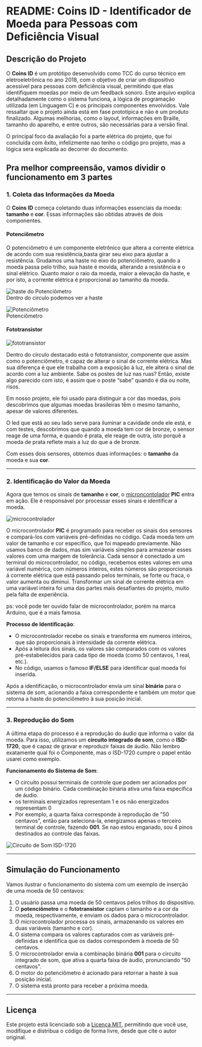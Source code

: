 # README: Coins ID - Identificador de Moeda para Pessoas com Deficiência Visual

## Descrição do Projeto

O **Coins ID** é um protótipo desenvolvido como TCC do curso técnico em eletroeletrônica no ano 2018, com o objetivo de criar um dispositivo acessível para pessoas com deficiência visual, permitindo que elas identifiquem moedas por meio de um feedback sonoro. Este arquivo explica detalhadamente como o sistema funciona, a lógica de programação utilizada (em Linguagem C) e os principais componentes envolvidos. Vale ressaltar que o projeto ainda está em fase prototípica e não é um produto finalizado. Algumas melhorias, como o layout, informações em Braille, tamanho do aparelho, e entre outros, são necessárias para a versão final.

O principal foco da avaliação foi a parte elétrica do projeto, que foi concluída com êxito, infelizmente nao tenho o código pro projeto, mas a lógica sera explicada ao decorrer do documento.

Pra melhor compreensão, vamos dividir o funcionamento em 3 partes
---


### 1. Coleta das Informações da Moeda

O **Coins ID** começa coletando duas informações essenciais da moeda: **tamanho** e **cor**. Essas informações são obtidas através de dois componentes.

#### Potenciômetro
O potenciômetro é um componente eletrônico que altera a corrente elétrica de acordo com sua resistência,basta girar seu eixo para ajustar a resistência.
Grudamos uma haste no eixo do potenciômetro, quando a moeda passa pelo trilho, sua haste é movida, alterando a resistência e o sinal elétrico. Quanto maior o raio da moeda, maior a elevação da haste, e por isto, a corrente elétrica é proporcional ao tamanho da moeda.

![haste do Potenciômetro](image/potenciometro1.png) </br>
Dentro do circulo podemos ver a haste </br>

![Potenciômetro](image/potenciometro2.jpg) </br>
Potenciômetro
</br>
#### Fototransistor

![fototransistor](image/fototransistor.png)

Dentro do círculo destacado está o fototransistor, componente que assim como o potenciômetro, é capaz de alterar o sinal de corrente elétrica.
Mas sua diferença é que ele trabalha com a exposição à luz, ele altera o sinal de acordo com a luz ambiente.
Sabe os postes de luz nas ruas? Então, existe algo parecido com isto, é assim que o poste “sabe” quando é dia ou noite, risos.

Em nosso projeto, ele foi usado para distinguir a cor das moedas, pois descobrimos que algumas moedas brasileiras têm o mesmo tamanho, apesar de valores diferentes.

O led que está ao seu lado serve para iluminar a cavidade onde ele está, e com testes, descobrimos que quando a moeda tem cor de bronze, o sensor reage de uma forma, e quando é prata, ele reage de outra, isto porquê a moeda de prata reflete mais a luz do que a de bronze.



Com esses dois sensores, obtemos duas informações: o **tamanho** da moeda e sua **cor**.

---

### 2. Identificação do Valor da Moeda

Agora que temos os sinais de **tamanho** e **cor**, o [microncontolador](https://pt.wikipedia.org/wiki/Microcontrolador) **PIC** entra em ação. Ele é responsável por processar esses sinais e identificar a moeda.

![microcontrolador](image/microcontrolador.jpg)

O microcontrolador **PIC** é programado para receber os sinais dos sensores e compará-los com variáveis pré-definidas no código. Cada moeda tem um valor de tamanho e cor específico, que foi mapeado previamente. Não usamos banco de dados, mas sim variáveis simples para armazenar esses valores com uma margem de tolerância.
Cada sensor é conectado a um terminal do microcontrolador, no código, recebemos estes valores em uma variável numérica, com números inteiros, estes números são proporcionais á corrente elétrica que está passando pelos terminais, se forte ou fraca, o valor aumenta ou diminui.
Transformar um sinal de corrente elétrica em uma variável inteira foi uma das partes mais desafiantes do projeto, muito pela falta de experiência.

ps: você pode ter ouvido falar de microcontrolador, porém na marca Arduino, que é a mais famosa.

**Processo de Identificação**:
- O microcontrolador recebe os sinais e transforma em numeros inteiros, que são proporcionais à intensidade da corrente elétrica.
- Após a leitura dos sinais, os valores são comparados com os valores pré-estabelecidos para cada tipo de moeda (como 50 centavos, 1 real, etc.).
- No código, usamos o famoso **IF/ELSE** para identificar qual moeda foi inserida.

Após a identificação, o microcontrolador envia um sinal **binário** para o sistema de som, acionando a faixa correspondente e também um motor que retorna a haste do potenciômetro à sua posição inicial.

---

### 3. Reprodução do Som

A última etapa do processo é a reprodução do áudio que informa o valor da moeda. Para isso, utilizamos um **circuito integrado de som**, como o **ISD-1720**, que é capaz de gravar e reproduzir faixas de áudio.
Não lembro exatamente qual foi o Componente, mas o ISD-1720 cumpre o papel então usarei como exemplo.

**Funcionamento do Sistema de Som**:
- O circuito possui terminais de controle que podem ser acionados por um código binário. Cada combinação binária ativa uma faixa específica de áudio.
- os terminais energizados representam 1 e os não energizados representam 0
- Por exemplo, a quarta faixa corresponde à reprodução de "50 centavos", então para seleciona-la, energizamos apenas o terceiro terminal de controle, fazendo **001**. Se nao estou enganado, sou 4 pinos destinados ao controle das faixas.

![Circuito de Som ISD-1720](image/som.jpg)

---

## Simulação do Funcionamento

Vamos ilustrar o funcionamento do sistema com um exemplo de inserção de uma moeda de 50 centavos:

1. O usuário passa uma moeda de 50 centavos pelos trilhos do dispositivo.
2. O **potenciômetro** e o **fototransistor** captam o tamanho e a cor da moeda, respectivamente, e enviam os dados para o microcontrolador.
3. O microcontrolador processa os sinais, armazenando os valores em duas variáveis (tamanho e cor).
4. O sistema compara os valores capturados com as variáveis pré-definidas e identifica que os dados correspondem à moeda de 50 centavos.
5. O microcontrolador envia a combinação binária **001** para o circuito integrado de som, que ativa a quarta faixa de áudio, pronunciando "50 centavos".
6. O motor do potenciômetro é acionado para retornar a haste à sua posição inicial.
7. O sistema está pronto para receber a próxima moeda.

---


## Licença

Este projeto está licenciado sob a [Licença MIT](https://opensource.org/licenses/MIT), permitindo que você use, modifique e distribua o código de forma livre, desde que cite o autor original.
